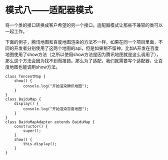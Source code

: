 # 模式八——适配器模式

将一个类的接口转换成客户希望的另一个接口。适配器模式让那些不兼容的类可以一起工作。

下面的例子，腾讯地图和百度地图渲染的方法不一样，如果在同一个项目里面，不同的开发者分别使用了这两个地图的api，但是如果稍不留神，比如A开发在百度地图使用了show方法（之所以使用show方法是因为腾讯地图就是这么调用了），那么这个方法会因为找不到而报错。那么为了适配，我们就需要写个适配器，让百度地图也能调用show方法。

```
class TencentMap {
	show() {
		console.log("开始渲染腾讯地图");
	}
}
class BaiduMap {
	display() {
		console.log("开始渲染百度地图");
	}
}
class BaiduMapAdapter extends BaiduMap {
	constructor() {
		super();
	}
	show() {
		this.display();
	}
}
```

